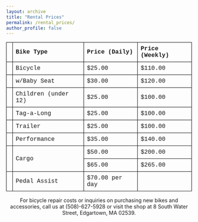 ```yaml
---
layout: archive
title: "Rental Prices"
permalink: /rental_prices/
author_profile: false
---
```


<style>
  table {
    width: auto;
    font-size: 12pt;
    font-family: Courier New, Courier, monospace;
    border-collapse: collapse;
  }
  th, td {
    padding: 8px;
    text-align: left;
    border: 1px solid black;
  }
</style>

<table>
  <thead>
    <tr>
      <th></th>
      <th>Bike Type</th>
      <th>Price (Daily)</th>
      <th>Price (Weekly)</th>
    </tr>
  </thead>
  <tbody>
    <tr>
      <td></td>
      <td>Bicycle</td>
      <td>&dollar;25.00</td>
      <td>&dollar;110.00</td>
    </tr>
    <tr>
      <td></td>
      <td>w/Baby Seat</td>
      <td>&dollar;30.00</td>
      <td>&dollar;120.00</td>
    </tr>
    <tr>
      <td></td>
      <td>Children (under 12)</td>
      <td>&dollar;25.00</td>
      <td>&dollar;100.00</td>
    </tr>
    <tr>
      <td></td>
      <td>Tag-a-Long</td>
      <td>&dollar;25.00</td>
      <td>&dollar;100.00</td>
    </tr>
    <tr>
      <td></td>
      <td>Trailer</td>
      <td>&dollar;25.00</td>
      <td>&dollar;100.00</td>
    </tr>
    <tr>
      <td></td>
      <td>Performance</td>
      <td>&dollar;35.00</td>
      <td>&dollar;140.00</td>
    </tr>
    <tr>
      <td rowspan="2"></td>
      <td rowspan="2">Cargo</td>
      <td>&dollar;50.00</td>
      <td>&dollar;200.00</td>
    </tr>
    <tr>
      <td>&dollar;65.00</td>
      <td>&dollar;265.00</td>
    </tr>
    <tr>
      <td></td>
      <td>Pedal Assist</td>
      <td>&dollar;70.00 per day</td>
      <td></td>
    </tr>
  </tbody>
</table>

<p align="center">For bicycle repair costs or inquiries on purchasing new bikes and accessories, call us at (508)-627-5928 or visit the shop at 8 South Water Street, Edgartown, MA 02539.</p>
